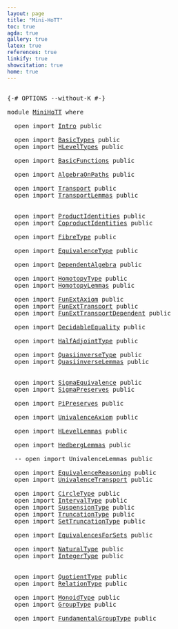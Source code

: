 ```yaml
---
layout: page
title: "Mini-HoTT"
toc: true
agda: true
gallery: true
latex: true
references: true
linkify: true
showcitation: true
home: true
---
```


<pre class="Agda">

<a id="164" class="Symbol">{-#</a> <a id="168" class="Keyword">OPTIONS</a> <a id="176" class="Pragma">--without-K</a> <a id="188" class="Symbol">#-}</a>

<a id="193" class="Keyword">module</a> <a id="200" href="MiniHoTT.html" class="Module">MiniHoTT</a> <a id="209" class="Keyword">where</a>

  <a id="218" class="Keyword">open</a> <a id="223" class="Keyword">import</a> <a id="230" href="Intro.html" class="Module">Intro</a> <a id="236" class="Keyword">public</a>

  <a id="246" class="Keyword">open</a> <a id="251" class="Keyword">import</a> <a id="258" href="BasicTypes.html" class="Module">BasicTypes</a> <a id="269" class="Keyword">public</a>
  <a id="278" class="Keyword">open</a> <a id="283" class="Keyword">import</a> <a id="290" href="HLevelTypes.html" class="Module">HLevelTypes</a> <a id="302" class="Keyword">public</a>

  <a id="312" class="Keyword">open</a> <a id="317" class="Keyword">import</a> <a id="324" href="BasicFunctions.html" class="Module">BasicFunctions</a> <a id="339" class="Keyword">public</a>

  <a id="349" class="Keyword">open</a> <a id="354" class="Keyword">import</a> <a id="361" href="AlgebraOnPaths.html" class="Module">AlgebraOnPaths</a> <a id="376" class="Keyword">public</a>

  <a id="386" class="Keyword">open</a> <a id="391" class="Keyword">import</a> <a id="398" href="Transport.html" class="Module">Transport</a> <a id="408" class="Keyword">public</a>
  <a id="417" class="Keyword">open</a> <a id="422" class="Keyword">import</a> <a id="429" href="TransportLemmas.html" class="Module">TransportLemmas</a> <a id="445" class="Keyword">public</a>


  <a id="456" class="Keyword">open</a> <a id="461" class="Keyword">import</a> <a id="468" href="ProductIdentities.html" class="Module">ProductIdentities</a> <a id="486" class="Keyword">public</a>
  <a id="495" class="Keyword">open</a> <a id="500" class="Keyword">import</a> <a id="507" href="CoproductIdentities.html" class="Module">CoproductIdentities</a> <a id="527" class="Keyword">public</a>

  <a id="537" class="Keyword">open</a> <a id="542" class="Keyword">import</a> <a id="549" href="FibreType.html" class="Module">FibreType</a> <a id="559" class="Keyword">public</a>

  <a id="569" class="Keyword">open</a> <a id="574" class="Keyword">import</a> <a id="581" href="EquivalenceType.html" class="Module">EquivalenceType</a> <a id="597" class="Keyword">public</a>

  <a id="607" class="Keyword">open</a> <a id="612" class="Keyword">import</a> <a id="619" href="DependentAlgebra.html" class="Module">DependentAlgebra</a> <a id="636" class="Keyword">public</a>

  <a id="646" class="Keyword">open</a> <a id="651" class="Keyword">import</a> <a id="658" href="HomotopyType.html" class="Module">HomotopyType</a> <a id="671" class="Keyword">public</a>
  <a id="680" class="Keyword">open</a> <a id="685" class="Keyword">import</a> <a id="692" href="HomotopyLemmas.html" class="Module">HomotopyLemmas</a> <a id="707" class="Keyword">public</a>

  <a id="717" class="Keyword">open</a> <a id="722" class="Keyword">import</a> <a id="729" href="FunExtAxiom.html" class="Module">FunExtAxiom</a> <a id="741" class="Keyword">public</a>
  <a id="750" class="Keyword">open</a> <a id="755" class="Keyword">import</a> <a id="762" href="FunExtTransport.html" class="Module">FunExtTransport</a> <a id="778" class="Keyword">public</a>
  <a id="787" class="Keyword">open</a> <a id="792" class="Keyword">import</a> <a id="799" href="FunExtTransportDependent.html" class="Module">FunExtTransportDependent</a> <a id="824" class="Keyword">public</a>

  <a id="834" class="Keyword">open</a> <a id="839" class="Keyword">import</a> <a id="846" href="DecidableEquality.html" class="Module">DecidableEquality</a> <a id="864" class="Keyword">public</a>

  <a id="874" class="Keyword">open</a> <a id="879" class="Keyword">import</a> <a id="886" href="HalfAdjointType.html" class="Module">HalfAdjointType</a> <a id="902" class="Keyword">public</a>

  <a id="912" class="Keyword">open</a> <a id="917" class="Keyword">import</a> <a id="924" href="QuasiinverseType.html" class="Module">QuasiinverseType</a> <a id="941" class="Keyword">public</a>
  <a id="950" class="Keyword">open</a> <a id="955" class="Keyword">import</a> <a id="962" href="QuasiinverseLemmas.html" class="Module">QuasiinverseLemmas</a> <a id="981" class="Keyword">public</a>


  <a id="992" class="Keyword">open</a> <a id="997" class="Keyword">import</a> <a id="1004" href="SigmaEquivalence.html" class="Module">SigmaEquivalence</a> <a id="1021" class="Keyword">public</a>
  <a id="1030" class="Keyword">open</a> <a id="1035" class="Keyword">import</a> <a id="1042" href="SigmaPreserves.html" class="Module">SigmaPreserves</a> <a id="1057" class="Keyword">public</a>

  <a id="1067" class="Keyword">open</a> <a id="1072" class="Keyword">import</a> <a id="1079" href="PiPreserves.html" class="Module">PiPreserves</a> <a id="1091" class="Keyword">public</a>

  <a id="1101" class="Keyword">open</a> <a id="1106" class="Keyword">import</a> <a id="1113" href="UnivalenceAxiom.html" class="Module">UnivalenceAxiom</a> <a id="1129" class="Keyword">public</a>

  <a id="1139" class="Keyword">open</a> <a id="1144" class="Keyword">import</a> <a id="1151" href="HLevelLemmas.html" class="Module">HLevelLemmas</a> <a id="1164" class="Keyword">public</a>

  <a id="1174" class="Keyword">open</a> <a id="1179" class="Keyword">import</a> <a id="1186" href="HedbergLemmas.html" class="Module">HedbergLemmas</a> <a id="1200" class="Keyword">public</a>

  <a id="1210" class="Comment">-- open import UnivalenceLemmas public</a>

  <a id="1252" class="Keyword">open</a> <a id="1257" class="Keyword">import</a> <a id="1264" href="EquivalenceReasoning.html" class="Module">EquivalenceReasoning</a> <a id="1285" class="Keyword">public</a>
  <a id="1294" class="Keyword">open</a> <a id="1299" class="Keyword">import</a> <a id="1306" href="UnivalenceTransport.html" class="Module">UnivalenceTransport</a> <a id="1326" class="Keyword">public</a>

  <a id="1336" class="Keyword">open</a> <a id="1341" class="Keyword">import</a> <a id="1348" href="CircleType.html" class="Module">CircleType</a> <a id="1359" class="Keyword">public</a>
  <a id="1368" class="Keyword">open</a> <a id="1373" class="Keyword">import</a> <a id="1380" href="IntervalType.html" class="Module">IntervalType</a> <a id="1393" class="Keyword">public</a>
  <a id="1402" class="Keyword">open</a> <a id="1407" class="Keyword">import</a> <a id="1414" href="SuspensionType.html" class="Module">SuspensionType</a> <a id="1429" class="Keyword">public</a>
  <a id="1438" class="Keyword">open</a> <a id="1443" class="Keyword">import</a> <a id="1450" href="TruncationType.html" class="Module">TruncationType</a> <a id="1465" class="Keyword">public</a>
  <a id="1474" class="Keyword">open</a> <a id="1479" class="Keyword">import</a> <a id="1486" href="SetTruncationType.html" class="Module">SetTruncationType</a> <a id="1504" class="Keyword">public</a>

  <a id="1514" class="Keyword">open</a> <a id="1519" class="Keyword">import</a> <a id="1526" href="EquivalencesForSets.html" class="Module">EquivalencesForSets</a> <a id="1546" class="Keyword">public</a>

  <a id="1556" class="Keyword">open</a> <a id="1561" class="Keyword">import</a> <a id="1568" href="NaturalType.html" class="Module">NaturalType</a> <a id="1580" class="Keyword">public</a>
  <a id="1589" class="Keyword">open</a> <a id="1594" class="Keyword">import</a> <a id="1601" href="IntegerType.html" class="Module">IntegerType</a> <a id="1613" class="Keyword">public</a>


  <a id="1624" class="Keyword">open</a> <a id="1629" class="Keyword">import</a> <a id="1636" href="QuotientType.html" class="Module">QuotientType</a> <a id="1649" class="Keyword">public</a>
  <a id="1658" class="Keyword">open</a> <a id="1663" class="Keyword">import</a> <a id="1670" href="RelationType.html" class="Module">RelationType</a> <a id="1683" class="Keyword">public</a>

  <a id="1693" class="Keyword">open</a> <a id="1698" class="Keyword">import</a> <a id="1705" href="MonoidType.html" class="Module">MonoidType</a> <a id="1716" class="Keyword">public</a>
  <a id="1725" class="Keyword">open</a> <a id="1730" class="Keyword">import</a> <a id="1737" href="GroupType.html" class="Module">GroupType</a> <a id="1747" class="Keyword">public</a>

  <a id="1757" class="Keyword">open</a> <a id="1762" class="Keyword">import</a> <a id="1769" href="FundamentalGroupType.html" class="Module">FundamentalGroupType</a> <a id="1790" class="Keyword">public</a>

</pre>
